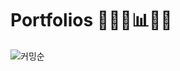 # Portfolios 🧑🏻‍💼📊👭🏻

![커밍순](https://cdn.pixabay.com/photo/2022/04/25/04/06/coming-soon-7154976_640.png)

